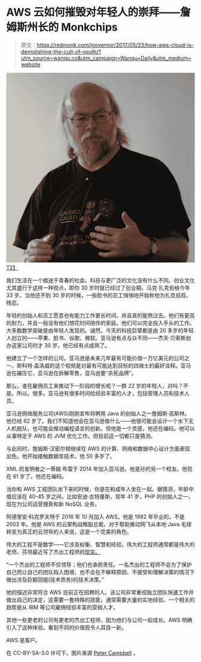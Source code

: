 # AWS 云如何摧毁对年轻人的崇拜——詹姆斯州长的 Monkchips

> 原文：<https://redmonk.com/jgovernor/2017/05/23/how-aws-cloud-is-demolishing-the-cult-of-youth/?utm_source=wanqu.co&utm_campaign=Wanqu+Daily&utm_medium=website>

[![](img/36b9acc016a8c418b8f5c54dd032158d.png)T2】](http://jgovernor-media.redmonk.com/jgovernor/files/2017/05/gosling.png)

我们生活在一个痴迷于青春的社会。科技与更广泛的文化没有什么不同。创业文化尤其盛行于这样一种观点，即你 30 岁时就已经过了创业期。马克·扎克伯格今年 33 岁。当他还不到 30 岁的时候，一些脸书的员工悄悄地开始称他为扎克叔叔。残忍。

年轻的创始人和员工愿意也有能力工作更长时间，并且真的能熬过去。他们有更高的耐力，并且一般没有他们想花时间陪伴的家庭。他们可以完全投入手头的工作。大多数数学突破是由年轻人发现的。诚然，今天的科技巨擘都是由 20 多岁的年轻人创立的——苹果、脸书、谷歌、微软。亚马逊有点与众不同——杰夫·贝索斯创办这家公司时才 30 岁。他已经有点成熟了。

他建立了一个怎样的公司。亚马逊是未来几年最有可能价值一万亿美元的公司之一。斯科特·盖洛威的这个视频是对最有可能达到目标的四骑士的最好诠释。亚马逊在碾压它，亚马逊在拆解零售，亚马逊要“杀死品牌”。

那么，谁在雇佣员工来推动下一阶段的增长呢？一群 22 岁的年轻人，对吗？不是。所以。很多。亚马逊有很多时间给经验丰富的人才，包括管理人员和技术人员。

亚马逊网络服务公司(AWS)刚刚宣布将聘用 Java 的创始人之一詹姆斯·高斯林。他已经 62 岁了。我们不知道他会在亚马逊做什么——他很可能会设计一个水下无人机舰队，也可能会推动编程语言的创新。但他是一个灵感，他还在编码。他可以从事特定于 AWS 的 JVM 优化工作。但目前这一切都只是猜测。

与此同时，詹姆斯·汉密尔顿继续在 AWS 的计算、网络和数据中心设计方面表现出色。他开始接触数据库技术。他 50 多岁了。

XML 的发明者之一蒂姆·布雷于 2014 年加入亚马逊。他是孙的另一个校友。他现在 61 岁了。他还在编码。

当你和 AWS 工程团队坐下来的时候，你是在和成年人坐在一起。据猜测，年龄中值应该在 40-45 岁之间，比如安迪·古特曼斯，现年 41 岁，PHP 的创始人之一，现在为公司运营搜索和新 NoSQL 业务。

阿德里安·科克罗夫特于 2016 年 10 月加入 AWS。他是 1982 年毕业的，不是 2002 年。他是 AWS 的云架构战略副总裁，对于帮助推动网飞从本地 Java 毛球转变为真正的云领导的人来说，这是一个完美的角色。

伟大的工程不是数学——它涉及权衡、智慧和经验。伟大的工程师通常都是伟大的老师。芬坦最近写了杰出工程师的[现实。](https://redmonk.com/fryan/2016/12/12/on-the-myth-of-the-10x-engineer-and-the-reality-of-the-distinguished-engineer/)

“一个杰出的工程师不仅领导；他们也承担责任。一名杰出的工程师不会为了保护自己而让自己的团队陷入困境，也不会在不解释原因、不接受和理解决策的情况下做出涉及巨额回报(技术债务)的技术决策。”

他的描述非常符合 AWS 目前正在招聘的人。该公司非常重视独立团队快速工作并做出自己的决定，这需要一套特殊的技能，通常需要大量的实地经验。一个相关的趋势是从 IBM 等公司雇佣经验丰富的营销人才。

其他一些更老的公司有更老的杰出工程师，因为他们与公司一起成长。AWS 明确引入了这种体验。看到不同的价值观令人耳目一新。

AWS 是客户。

在 CC-BY-SA-3.0 许可下，图片来源 [Peter Campbell](https://petercampbell.blogspot.co.uk/) 。